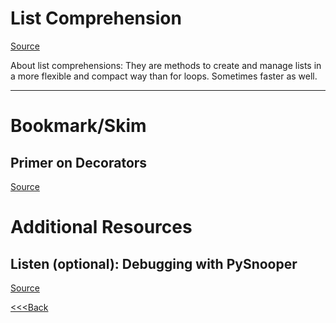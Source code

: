 # List Comprehension

[Source](https://www.pythonforbeginners.com/basics/list-comprehensions-in-python)

About list comprehensions: They are methods to create and manage lists in a more flexible and compact way than for loops. Sometimes faster as well.

---

# Bookmark/Skim

## Primer on Decorators

[Source](https://realpython.com/primer-on-python-decorators/)

# Additional Resources

## Listen (optional): Debugging with PySnooper

[Source](https://www.pythonpodcast.com/pysnooper-python-debugging-episode-241/)

<break>

[<<<Back](README.md)
